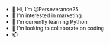 - 👋 Hi, I’m @Perseverance25
- 👀 I’m interested in marketing 
- 🌱 I’m currently learning Python
- 💞️ I’m looking to collaborate on coding
- 📫 

<!---
Perseverance25/Perseverance25 is a ✨ special ✨ repository because its `README.md` (this file) appears on your GitHub profile.
You can click the Preview link to take a look at your changes.
--->
